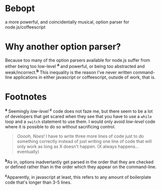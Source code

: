 # Bebopt
a more powerful, and coincidentally musical, option parser for node.js/coffeescript

# Why another option parser?
Because too many of the option parsers available for node.js suffer from either being too low-level <sup>**a**</sup> and powerful, or being too abstracted and weak/incorrect.<sup>**b**</sup>  This inequality is the reason I've never written command-line applications in either javascript or coffeescript, outside of work, that is.


# Footnotes
<sup>**a**</sup>
Seemingly *low-level* <sup>***c***</sup> code does not faze me, but there seem to be a lot of developers that get scared when they see that you have to use a `while` loop and a `switch` statement to use them.  I would only avoid *low-level* code where it is possible to do so without sacrificing control.

> *Ooooh, Noes!*  I have to write three more lines of code just to do something correctly instead of just writing one line of code that will only work as long as X doesn't happen.  (X always happens... eventually)

<sup>**b**</sup>As in, options inadvertantly get parsed in the order that they are checked or defined rather than in the order which they appear on the command-line.

<sup>**c**</sup>Apparently, in javascript at least, this refers to any amount of boilerplate code that's longer than 3-5 lines.
